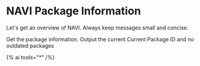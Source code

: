 # NAVI Package Information

Let's get an overview of NAVI. Always keep messages small and concise.

Get the package information. Output the current Current Package ID and no outdated packages

{% ai tools="*" /%}


